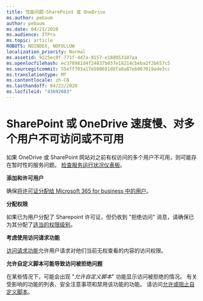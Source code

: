 ```yaml
---
title: 性能问题-SharePoint 或 OneDrive
ms.author: pebaum
author: pebaum
ms.date: 04/21/2020
ms.audience: ITPro
ms.topic: article
ROBOTS: NOINDEX, NOFOLLOW
localization_priority: Normal
ms.assetid: 9225ec0f-771f-4d7a-8157-e188953107aa
ms.openlocfilehash: ec378981d4f24837b037e18214cbeba2f2b657c5
ms.sourcegitcommit: 55eff703a17e500681d8fa6a87eb067019ade3cc
ms.translationtype: MT
ms.contentlocale: zh-CN
ms.lasthandoff: 04/22/2020
ms.locfileid: "43692683"
---
```

# <a name="sharepoint-or-onedrive-slow-inaccessible-or-unavailable-for-multiple-users"></a>SharePoint 或 OneDrive 速度慢、对多个用户不可访问或不可用

如果 OneDrive 或 SharePoint 网站对之前有权访问的多个用户不可用，则可能存在暂时性的服务问题。 [检查服务运行状况仪表板](https://portal.office.com/adminportal/home#/servicehealth)。

**添加和许可用户**

确保[将许可证分配给 Microsoft 365 for business 中的用户](https://docs.microsoft.com/office365/admin/subscriptions-and-billing/assign-licenses-to-users?view=o365-worldwide&amp;tabs=One)。


**分配权限**

如果已为用户分配了 Sharepoint 许可证，但仍收到 "拒绝访问" 消息，请确保已为其分配了[适当的权限级别](https://docs.microsoft.com/sharepoint/understanding-permission-levels)。

**考虑使用访问请求功能**

[访问请求功能](https://support.office.com/article/Set-up-and-manage-access-requests-94B26E0B-2822-49D4-929A-8455698654B3)允许用户请求对他们当前无权查看的内容的访问权限。

**允许自定义脚本可能导致访问被拒绝问题**

在某些情况下，可能会出现 "*允许自定义脚本*" 功能显示访问被拒绝的情况。 有关受影响的功能的列表、安全注意事项和禁用该功能的功能。 请访问[允许或阻止自定义脚本](https://docs.microsoft.com/sharepoint/allow-or-prevent-custom-script)。

